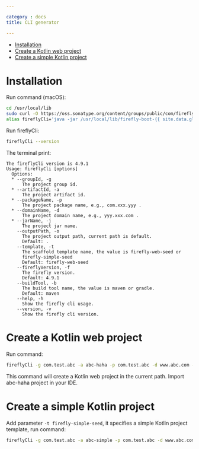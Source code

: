 ```yaml
---

category : docs
title: CLI generator

---
```


<!-- TOC depthFrom:1 depthTo:6 withLinks:1 updateOnSave:1 orderedList:0 -->

- [Installation](#installation)
- [Create a Kotlin web project](#create-a-kotlin-web-project)
- [Create a simple Kotlin project](#create-a-simple-kotlin-project)

<!-- /TOC -->

# Installation
Run command (macOS):
```bash
cd /usr/local/lib
sudo curl -O https://oss.sonatype.org/content/groups/public/com/fireflysource/firefly-boot/{{ site.data.global.releaseVersion }}/firefly-boot-{{ site.data.global.releaseVersion }}-jar-with-dependencies.jar
alias fireflyCli='java -jar /usr/local/lib/firefly-boot-{{ site.data.global.releaseVersion }}-jar-with-dependencies.jar'
```

Run fireflyCli:
```bash
fireflyCli --version
```

The terminal print:
```
The fireflyCli version is 4.9.1
Usage: fireflyCli [options]
  Options:
  * --groupId, -g
      The project group id.
  * --artifactId, -a
      The project artifact id.
  * --packageName, -p
      The project package name, e.g., com.xxx.yyy .
  * --domainName, -d
      The project domain name, e.g., yyy.xxx.com .
  * --jarName, -j
      The project jar name.
    --outputPath, -o
      The project output path, current path is default.
      Default: .
    --template, -t
      The scaffold template name, the value is firefly-web-seed or
      firefly-simple-seed
      Default: firefly-web-seed
    --fireflyVersion, -f
      The firefly version.
      Default: 4.9.1
    --buildTool, -b
      The build tool name, the value is maven or gradle.
      Default: maven
    --help, -h
      Show the firefly cli usage.
    --version, -v
      Show the firefly cli version.
```

# Create a Kotlin web project
Run command:
```bash
fireflyCli -g com.test.abc -a abc-haha -p com.test.abc -d www.abc.com -j www.abc.com
```

This command will create a Kotlin web project in the current path. Import abc-haha project in your IDE.

# Create a simple Kotlin project
Add parameter `-t firefly-simple-seed`, it specifies a simple Kotlin project template, run command:
```bash
fireflyCli -g com.test.abc -a abc-simple -p com.test.abc -d www.abc.com -j www.abc.com -t firefly-simple-seed
```
